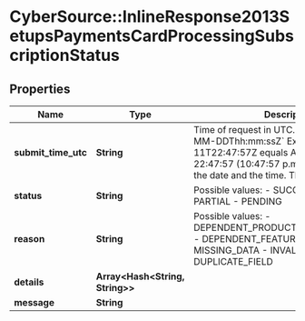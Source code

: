 # CyberSource::InlineResponse2013SetupsPaymentsCardProcessingSubscriptionStatus

## Properties
Name | Type | Description | Notes
------------ | ------------- | ------------- | -------------
**submit_time_utc** | **String** | Time of request in UTC. &#x60;Format: YYYY-MM-DDThh:mm:ssZ&#x60;  Example 2016-08-11T22:47:57Z equals August 11, 2016, at 22:47:57 (10:47:57 p.m.). The T separates the date and the time. The Z indicates UTC.  | [optional] 
**status** | **String** | Possible values: - SUCCESS - FAILURE - PARTIAL - PENDING | [optional] 
**reason** | **String** | Possible values: - DEPENDENT_PRODUCT_NOT_CONTRACTED - DEPENDENT_FEATURE_NOT_CHOSEN - MISSING_DATA - INVALID_DATA - DUPLICATE_FIELD | [optional] 
**details** | **Array&lt;Hash&lt;String, String&gt;&gt;** |  | [optional] 
**message** | **String** |  | [optional] 



